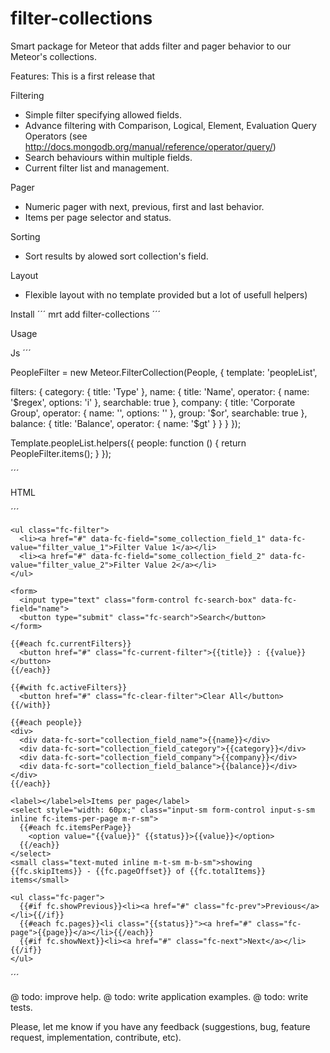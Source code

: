 filter-collections
==================

Smart package for Meteor that adds filter and pager behavior to our Meteor's collections.

Features:
This is a first release that

Filtering

- Simple filter specifying allowed fields.
- Advance filtering with Comparison, Logical, Element, Evaluation Query Operators (see http://docs.mongodb.org/manual/reference/operator/query/)
- Search behaviours within multiple fields.
- Current filter list and management.

Pager
- Numeric pager with next, previous, first and last behavior.
- Items per page selector and status.

Sorting
- Sort results by alowed sort collection's field.

Layout
- Flexible layout with no template provided but a lot of usefull helpers)


Install
´´´
mrt add filter-collections
´´´

Usage

Js
´´´

PeopleFilter = new Meteor.FilterCollection(People, {
  template: 'peopleList',

  filters: {
    category: {
      title: 'Type'
    },
    name: {
      title: 'Name',
      operator: {
        name: '$regex',
        options: 'i'
      },
      searchable: true
    },
    company: {
      title: 'Corporate Group',
      operator: {
        name: '',
        options: ''
      },
      group: '$or',
      searchable: true
    },
    balance: {
      title: 'Balance',
      operator: {
        name: '$gt'
      }
    }
  }
});

Template.peopleList.helpers({
  people: function () {
    return PeopleFilter.items();
  }
});

´´´

HTML

´´´
  <!-- filter-menu -->
    <ul class="fc-filter">
      <li><a href="#" data-fc-field="some_collection_field_1" data-fc-value="filter_value_1">Filter Value 1</a></li>
      <li><a href="#" data-fc-field="some_collection_field_2" data-fc-value="filter_value_2">Filter Value 2</a></li>
    </ul>
  <!-- /filter-menu -->

  <!-- search -->
    <form>
      <input type="text" class="form-control fc-search-box" data-fc-field="name">
      <button type="submit" class="fc-search">Search</button>
    </form>
  <!-- /search -->

  <!-- current-filters -->
    {{#each fc.currentFilters}}
      <button href="#" class="fc-current-filter">{{title}} : {{value}}</button>
    {{/each}}

    {{#with fc.activeFilters}}
      <button href="#" class="fc-clear-filter">Clear All</button>
    {{/with}}
  <!-- /current-filters -->

  <!-- item-list -->
    {{#each people}}
    <div>
      <div data-fc-sort="collection_field_name">{{name}}</div>
      <div data-fc-sort="collection_field_category">{{category}}</div>
      <div data-fc-sort="collection_field_company">{{company}}</div>
      <div data-fc-sort="collection_field_balance">{{balance}}</div>
    </div>
    {{/each}}
  <!-- /item-list -->

  <!-- pagination -->

    <label></label>el>Items per page</label>
    <select style="width: 60px;" class="input-sm form-control input-s-sm inline fc-items-per-page m-r-sm">
      {{#each fc.itemsPerPage}}
        <option value="{{value}}" {{status}}>{{value}}</option>
      {{/each}}
    </select>
    <small class="text-muted inline m-t-sm m-b-sm">showing {{fc.skipItems}} - {{fc.pageOffset}} of {{fc.totalItems}} items</small>

    <ul class="fc-pager">
      {{#if fc.showPrevious}}<li><a href="#" class="fc-prev">Previous</a></li>{{/if}}
      {{#each fc.pages}}<li class="{{status}}"><a href="#" class="fc-page">{{page}}</a></li>{{/each}}
      {{#if fc.showNext}}<li><a href="#" class="fc-next">Next</a></li>{{/if}}
    </ul>

  <!-- /pagination -->
´´´






@ todo: improve help.
@ todo: write application examples.
@ todo: write tests.



Please, let me know if you have any feedback (suggestions, bug, feature request, implementation, contribute, etc). 
